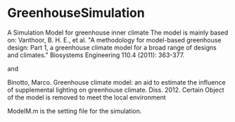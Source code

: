 # GreenhouseSimulation
A Simulation Model for greenhouse inner climate
The model is mainly based on:
Vanthoor, B. H. E., et al. "A methodology for model-based greenhouse design: Part 1, a greenhouse climate model for a broad range of designs and climates." Biosystems Engineering 110.4 (2011): 363-377.

and

Binotto, Marco. Greenhouse climate model: an aid to estimate the influence of supplemental lighting on greenhouse climate. Diss. 2012.
Certain Object of the model is removed to meet the local environment

ModelM.m is the setting file for the simulation.
